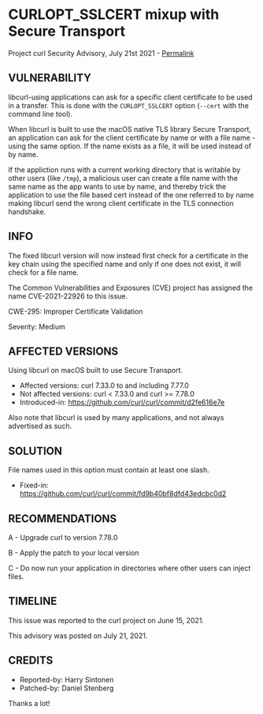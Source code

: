 CURLOPT_SSLCERT mixup with Secure Transport
===========================================

Project curl Security Advisory, July 21st 2021 -
[Permalink](https://curl.se/docs/CVE-2021-22926.html)

VULNERABILITY
-------------

libcurl-using applications can ask for a specific client certificate to be
used in a transfer. This is done with the `CURLOPT_SSLCERT` option (`--cert`
with the command line tool).

When libcurl is built to use the macOS native TLS library Secure Transport, an
application can ask for the client certificate by name or with a file name -
using the same option. If the name exists as a file, it will be used instead
of by name.

If the appliction runs with a current working directory that is writable by
other users (like `/tmp`), a malicious user can create a file name with the
same name as the app wants to use by name, and thereby trick the application
to use the file based cert instead of the one referred to by name making
libcurl send the wrong client certificate in the TLS connection handshake.

INFO
----

The fixed libcurl version will now instead first check for a certificate in
the key chain using the specified name and only if one does not exist, it will
check for a file name.

The Common Vulnerabilities and Exposures (CVE) project has assigned the name
CVE-2021-22926 to this issue.

CWE-295: Improper Certificate Validation

Severity: Medium

AFFECTED VERSIONS
-----------------

Using libcurl on macOS built to use Secure Transport.

- Affected versions: curl 7.33.0 to and including 7.77.0
- Not affected versions: curl < 7.33.0 and curl >= 7.78.0
- Introduced-in: https://github.com/curl/curl/commit/d2fe616e7e

Also note that libcurl is used by many applications, and not always advertised
as such.

SOLUTION
------------

File names used in this option must contain at least one slash.

- Fixed-in: https://github.com/curl/curl/commit/fd9b40bf8dfd43edcbc0d2

RECOMMENDATIONS
--------------

 A - Upgrade curl to version 7.78.0

 B - Apply the patch to your local version
 
 C - Do now run your application in directories where other users can inject
     files.

TIMELINE
--------

This issue was reported to the curl project on June 15, 2021.

This advisory was posted on July 21, 2021.

CREDITS
-------

- Reported-by: Harry Sintonen
- Patched-by: Daniel Stenberg

Thanks a lot!
